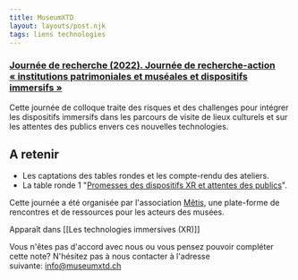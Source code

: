 ```yaml
---
title: MuseumXTD
layout: layouts/post.njk
tags: liens technologies
---
```

### [Journée de recherche (2022). Journée de recherche-action « institutions patrimoniales et muséales et dispositifs immersifs »](https://metis-lab.com/2021/12/05/journee-de-recherche-action-institutions-patrimoniales-et-museales-et-dispositifs-immersifs/)
Cette journée de colloque traite des risques et des challenges pour intégrer les dispositifs immersifs dans les parcours de visite de lieux culturels et sur les attentes des publics envers ces nouvelles technologies.

## A retenir
- Les captations des tables rondes et les compte-rendu des ateliers. 
- La table ronde 1 "[Promesses des dispositifs XR et attentes des publics](https://metis-lab.com/2022/07/13/captations-de-la-journee-de-recherche-action-institutions-patrimoniales-et-museales-et-dispositifs-immersifs/)". 
  
Cette journée a été organisée par l'association [Mêtis](https://metis-lab.com/), une plate-forme de rencontres et de ressources pour les acteurs des musées. 


Apparaît dans [[Les technologies immersives (XR)]]

Vous n'êtes pas d'accord avec nous ou vous pensez pouvoir compléter cette note? N'hésitez pas à nous contacter à l'adresse suivante: [info@museumxtd.ch](mailto:info@museumxtd.ch)

